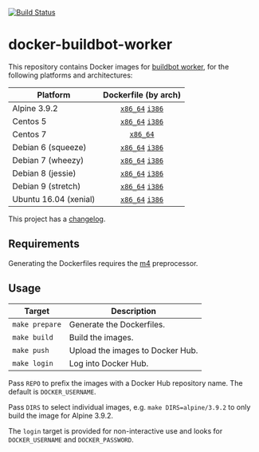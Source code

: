 [![Build Status](https://travis-ci.com/cjolowicz/docker-buildbot-worker.svg?branch=master)](https://travis-ci.com/cjolowicz/docker-buildbot-worker)

# docker-buildbot-worker

This repository contains Docker images for
[buildbot worker](https://buildbot.net/), for the following platforms
and architectures:

| Platform | Dockerfile (by arch) |
| --- | :---: |
| Alpine 3.9.2 | [`x86_64`](alpine/3.9.2/Dockerfile.x86_64) [`i386`](alpine/3.9.2/Dockerfile.i386) |
| Centos 5 | [`x86_64`](centos/5/Dockerfile.x86_64) [`i386`](centos/5/Dockerfile.i386) |
| Centos 7 | [`x86_64`](centos/7/Dockerfile.x86_64) |
| Debian 6 (squeeze) | [`x86_64`](debian/6/Dockerfile.x86_64) [`i386`](debian/6/Dockerfile.i386) |
| Debian 7 (wheezy) | [`x86_64`](debian/7/Dockerfile.x86_64) [`i386`](debian/7/Dockerfile.i386) |
| Debian 8 (jessie) | [`x86_64`](debian/8/Dockerfile.x86_64) [`i386`](debian/8/Dockerfile.i386) |
| Debian 9 (stretch) | [`x86_64`](debian/9/Dockerfile.x86_64) [`i386`](debian/9/Dockerfile.i386) |
| Ubuntu 16.04 (xenial) | [`x86_64`](ubuntu/16.04/Dockerfile.x86_64) [`i386`](ubuntu/16.04/Dockerfile.i386) |

This project has a [changelog](CHANGELOG.md).

## Requirements

Generating the Dockerfiles requires the
[m4](https://www.gnu.org/software/m4/) preprocessor.

## Usage

| Target | Description |
| --- | --- |
| `make prepare` | Generate the Dockerfiles. |
| `make build` | Build the images. |
| `make push` | Upload the images to Docker Hub. |
| `make login` | Log into Docker Hub. |

Pass `REPO` to prefix the images with a Docker Hub repository name. The
default is `DOCKER_USERNAME`.

Pass `DIRS` to select individual images, e.g. `make DIRS=alpine/3.9.2`
to only build the image for Alpine 3.9.2.

The `login` target is provided for non-interactive use and looks
for `DOCKER_USERNAME` and `DOCKER_PASSWORD`.
